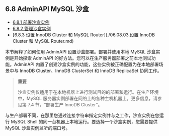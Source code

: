 ## 6.8 AdminAPI MySQL 沙盒

- [6.8.1 部署沙盒实例](./06.08.01.部署沙盒实例.md)
- [6.8.2 管理沙盒实例](./06.08.02.管理沙盒实例.md)
- [6.8.3 设置 InnoDB Cluster 和 MySQL Router](./06.08.03.设置 InnoDB Cluster 和 MySQL Router.md)

本节解释了如何使用 AdminAPI 设置沙盒部署。部署并使用本地 MySQL 沙盒实例是开始探索 AdminAPI 的好方法。您可以在生产服务器部署之前本地测试功能。AdminAPI 内置了创建沙盒实例的功能，这些实例被正确配置为在本地部署场景中与 InnoDB Cluster、InnoDB ClusterSet 和 InnoDB ReplicaSet 协同工作。

> **重要**
>
> 沙盒实例仅适用于在本地机器上进行测试目的的部署和运行。在生产环境中，MySQL 服务器实例部署在网络上的各种主机机器上。更多信息，请参见第 7.4 节，“部署生产 InnoDB Cluster”。

与生产部署不同，在那里您通过连接字符串指定实例并与之工作，沙盒实例在您运行 MySQL Shell 的同一台机器上本地运行。要选择一个沙盒实例，您需要提供 MySQL 沙盒实例监听的端口号。